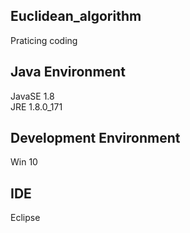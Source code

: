 Euclidean_algorithm
---------------------
Praticing coding

Java Environment
---------------------
JavaSE 1.8   
JRE 1.8.0_171

Development Environment
-----------------------
Win 10

IDE
---------------------
Eclipse
